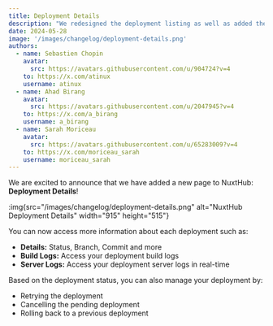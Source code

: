 ```yaml
---
title: Deployment Details
description: "We redesigned the deployment listing as well as added the deployment page to provide more information about each deployment."
date: 2024-05-28
image: '/images/changelog/deployment-details.png'
authors:
  - name: Sebastien Chopin
    avatar: 
      src: https://avatars.githubusercontent.com/u/904724?v=4
    to: https://x.com/atinux
    username: atinux
  - name: Ahad Birang
    avatar: 
      src: https://avatars.githubusercontent.com/u/2047945?v=4
    to: https://x.com/a_birang
    username: a_birang
  - name: Sarah Moriceau
    avatar: 
      src: https://avatars.githubusercontent.com/u/65283009?v=4
    to: https://x.com/moriceau_sarah
    username: moriceau_sarah
---
```


We are excited to announce that we have added a new page to NuxtHub: **Deployment Details**!

:img{src="/images/changelog/deployment-details.png" alt="NuxtHub Deployment Details" width="915" height="515"}

You can now access more information about each deployment such as:
- **Details:** Status, Branch, Commit and more
- **Build Logs:** Access your deployment build logs
- **Server Logs:** Access your deployment server logs in real-time

Based on the deployment status, you can also manage your deployment by:
- Retrying the deployment
- Cancelling the pending deployment
- Rolling back to a previous deployment

